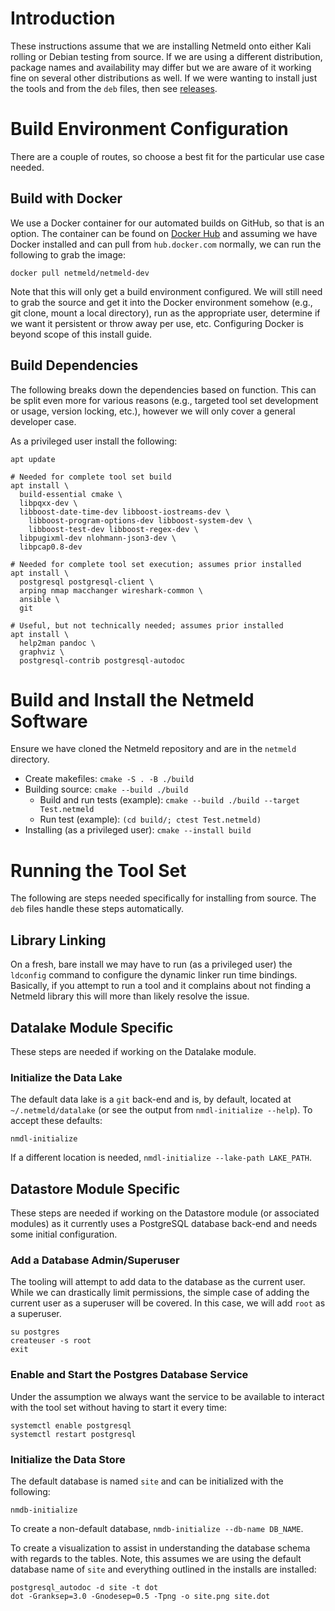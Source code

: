 # Introduction

These instructions assume that we are installing Netmeld onto either Kali
rolling or Debian testing from source.  If we are using a different
distribution, package names and availability may differ but we are aware of it
working fine on several other distributions as well.  If we were wanting to
install just the tools and from the `deb` files, then see
[releases](https://github.com/netmeld/netmeld/releases).


# Build Environment Configuration
There are a couple of routes, so choose a best fit for the particular use case
needed.


## Build with Docker
We use a Docker container for our automated builds on GitHub, so that is an
option.  The container can be found on
[Docker Hub](https://hub.docker.com/r/netmeld/netmeld-dev)
and assuming we have Docker installed and can pull from `hub.docker.com`
normally, we can run the following to grab the image:
```
docker pull netmeld/netmeld-dev
```

Note that this will only get a build environment configured.  We will still
need to grab the source and get it into the Docker environment somehow (e.g.,
git clone, mount a local directory), run as the appropriate user, determine
if we want it persistent or throw away per use, etc.  Configuring Docker is
beyond scope of this install guide.


## Build Dependencies
The following breaks down the dependencies based on function.
This can be split even more for various reasons (e.g., targeted tool set
development or usage, version locking, etc.), however we will only cover a
general developer case.

As a privileged user install the following:
```
apt update

# Needed for complete tool set build
apt install \
  build-essential cmake \
  libpqxx-dev \
  libboost-date-time-dev libboost-iostreams-dev \
    libboost-program-options-dev libboost-system-dev \
    libboost-test-dev libboost-regex-dev \
  libpugixml-dev nlohmann-json3-dev \
  libpcap0.8-dev

# Needed for complete tool set execution; assumes prior installed
apt install \
  postgresql postgresql-client \
  arping nmap macchanger wireshark-common \
  ansible \
  git

# Useful, but not technically needed; assumes prior installed
apt install \
  help2man pandoc \
  graphviz \
  postgresql-contrib postgresql-autodoc
```


# Build and Install the Netmeld Software
Ensure we have cloned the Netmeld repository and are in the `netmeld`
directory.

* Create makefiles: `cmake -S . -B ./build`
* Building source:	`cmake --build ./build`
  * Build and run tests (example): `cmake --build ./build --target Test.netmeld`
  * Run test (example):	`(cd build/; ctest Test.netmeld)`
* Installing (as a privileged user): `cmake --install build`


# Running the Tool Set
The following are steps needed specifically for installing from source.  The
`deb` files handle these steps automatically.

## Library Linking
On a fresh, bare install we may have to run (as a privileged user)
the `ldconfig` command to configure the dynamic linker run time bindings.
Basically, if you attempt to run a tool and it complains about not finding
a Netmeld library this will more than likely resolve the issue.

## Datalake Module Specific
These steps are needed if working on the Datalake module.

### Initialize the Data Lake
The default data lake is a `git` back-end and is, by default, located at
`~/.netmeld/datalake` (or see the output from `nmdl-initialize --help`).
To accept these defaults:
```
nmdl-initialize
```

If a different location is needed, `nmdl-initialize --lake-path LAKE_PATH`.

## Datastore Module Specific
These steps are needed if working on the Datastore module (or associated
modules) as it currently uses a PostgreSQL database back-end and needs some
initial configuration.


### Add a Database Admin/Superuser
The tooling will attempt to add data to the database as the current user.
While we can drastically limit permissions, the simple case of adding the
current user as a superuser will be covered.  In this case, we will add `root`
as a superuser.

```
su postgres
createuser -s root
exit
```


### Enable and Start the Postgres Database Service
Under the assumption we always want the service to be available to interact
with the tool set without having to start it every time:

```
systemctl enable postgresql
systemctl restart postgresql
```


### Initialize the Data Store
The default database is named `site` and can be initialized with the following:
```
nmdb-initialize
```

To create a non-default database, `nmdb-initialize --db-name DB_NAME`.

To create a visualization to assist in understanding the database schema with
regards to the tables.  Note, this assumes we are using the default database
name of `site` and everything outlined in the installs are installed:
```
postgresql_autodoc -d site -t dot
dot -Granksep=3.0 -Gnodesep=0.5 -Tpng -o site.png site.dot
```
